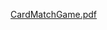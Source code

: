 [CardMatchGame.pdf](https://github.com/batuhansolmaz/Card-Match-Game/files/11925490/CardMatchGame.pdf)
